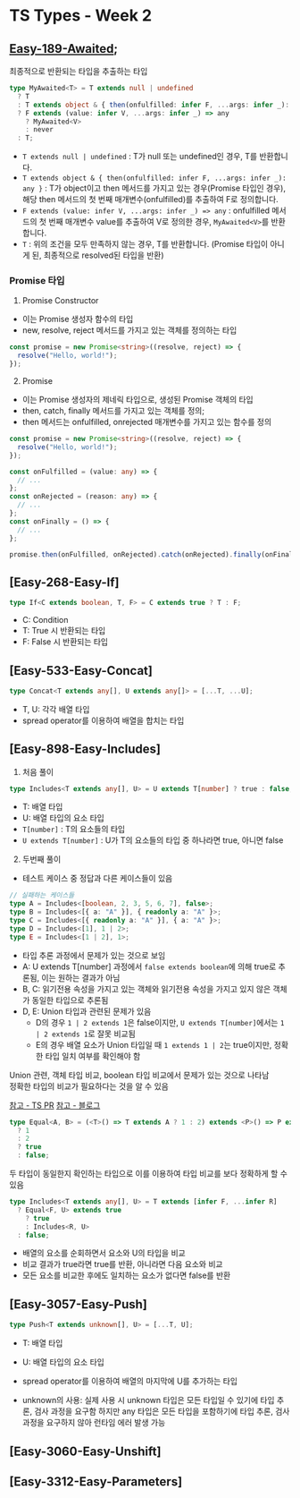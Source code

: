 # TS Types - Week 2

## [Easy-189-Awaited](./easy/easy-189-awaited.ts);

최종적으로 반환되는 타입을 추출하는 타입

```ts
type MyAwaited<T> = T extends null | undefined
  ? T
  : T extends object & { then(onfulfilled: infer F, ...args: infer _): any }
  ? F extends (value: infer V, ...args: infer _) => any
    ? MyAwaited<V>
    : never
  : T;
```

- `T extends null | undefined` : T가 null 또는 undefined인 경우, T를 반환합니다.
- `T extends object & { then(onfulfilled: infer F, ...args: infer _): any }` : T가 object이고 then 메서드를 가지고 있는 경우(Promise 타입인 경우), 해당 then 메서드의 첫 번째 매개변수(onfulfilled)를 추출하여 F로 정의합니다.
- `F extends (value: infer V, ...args: infer _) => any` : onfulfilled 메서드의 첫 번째 매개변수 value를 추출하여 V로 정의한 경우, `MyAwaited<V>`를 반환합니다.
- `T` : 위의 조건을 모두 만족하지 않는 경우, T를 반환합니다. (Promise 타입이 아니게 된, 최종적으로 resolved된 타입을 반환)

### Promise 타입

1. Promise Constructor

- 이는 Promise 생성자 함수의 타입
- new, resolve, reject 메서드를 가지고 있는 객체를 정의하는 타입

```ts
const promise = new Promise<string>((resolve, reject) => {
  resolve("Hello, world!");
});
```

2. Promise<T>

- 이는 Promise 생성자의 제네릭 타입으로, 생성된 Promise 객체의 타입
- then, catch, finally 메서드를 가지고 있는 객체를 정의;
- then 메서드는 onfulfilled, onrejected 매개변수를 가지고 있는 함수를 정의

```ts
const promise = new Promise<string>((resolve, reject) => {
  resolve("Hello, world!");
});

const onFulfilled = (value: any) => {
  // ...
};
const onRejected = (reason: any) => {
  // ...
};
const onFinally = () => {
  // ...
};

promise.then(onFulfilled, onRejected).catch(onRejected).finally(onFinally);
```

## [Easy-268-Easy-If]

```ts
type If<C extends boolean, T, F> = C extends true ? T : F;
```

- C: Condition
- T: True 시 반환되는 타입
- F: False 시 반환되는 타입

## [Easy-533-Easy-Concat]

```ts
type Concat<T extends any[], U extends any[]> = [...T, ...U];
```

- T, U: 각각 배열 타입
- spread operator를 이용하여 배열을 합치는 타입

## [Easy-898-Easy-Includes]

1. 처음 풀이

```ts
type Includes<T extends any[], U> = U extends T[number] ? true : false;
```

- T: 배열 타입
- U: 배열 타입의 요소 타입
- `T[number]` : T의 요소들의 타입
- `U extends T[number]` : U가 T의 요소들의 타입 중 하나라면 true, 아니면 false

2. 두번째 풀이

- 테스트 케이스 중 정답과 다른 케이스들이 있음

```ts
// 실패하는 케이스들
type A = Includes<[boolean, 2, 3, 5, 6, 7], false>;
type B = Includes<[{ a: "A" }], { readonly a: "A" }>;
type C = Includes<[{ readonly a: "A" }], { a: "A" }>;
type D = Includes<[1], 1 | 2>;
type E = Includes<[1 | 2], 1>;
```

- 타입 추론 과정에서 문제가 있는 것으로 보임
- A: U extends T[number] 과정에서 `false extends boolean`에 의해 true로 추론됨, 이는 원하는 결과가 아님
- B, C: 읽기전용 속성을 가지고 있는 객체와 읽기전용 속성을 가지고 있지 않은 객체가 동일한 타입으로 추론됨
- D, E: Union 타입과 관련된 문제가 있음
  - D의 경우 `1 | 2 extends 1`은 false이지만, `U extends T[number]`에서는 `1 | 2 extends 1`로 잘못 비교됨
  - E의 경우 배열 요소가 Union 타입일 때 `1 extends 1 | 2`는 true이지만, 정확한 타입 일치 여부를 확인해야 함

Union 관련, 객체 타입 비교, boolean 타입 비교에서 문제가 있는 것으로 나타남  
정확한 타입의 비교가 필요하다는 것을 알 수 있음

[참고 - TS PR](https://github.com/microsoft/TypeScript/issues/27024)
[참고 - 블로그](https://kscodebase.tistory.com/643)

```ts
type Equal<A, B> = (<T>() => T extends A ? 1 : 2) extends <P>() => P extends B
  ? 1
  : 2
  ? true
  : false;
```

두 타입이 동일한지 확인하는 타입으로 이를 이용하여 타입 비교를 보다 정확하게 할 수 있음

```ts
type Includes<T extends any[], U> = T extends [infer F, ...infer R]
  ? Equal<F, U> extends true
    ? true
    : Includes<R, U>
  : false;
```

- 배열의 요소를 순회하면서 요소와 U의 타입을 비교
- 비교 결과가 true라면 true를 반환, 아니라면 다음 요소와 비교
- 모든 요소를 비교한 후에도 일치하는 요소가 없다면 false를 반환

## [Easy-3057-Easy-Push]

```ts
type Push<T extends unknown[], U> = [...T, U];
```

- T: 배열 타입
- U: 배열 타입의 요소 타입
- spread operator를 이용하여 배열의 마지막에 U를 추가하는 타입

- unknown의 사용: 실제 사용 시 unknown 타입은 모든 타입일 수 있기에 타입 추론, 검사 과정을 요구함
  하지만 any 타입은 모든 타입을 포함하기에 타입 추론, 검사 과정을 요구하지 않아 런타임 에러 발생 가능

## [Easy-3060-Easy-Unshift]

## [Easy-3312-Easy-Parameters]

```

```

```

```
